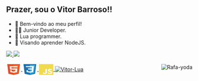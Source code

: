 ## Prazer, sou o Vitor Barroso!!

- 🙌 Bem-vindo ao meu perfil!
- 👨‍💻 Junior Developer.
- 💼 Lua programmer.
- 👀 Visando aprender NodeJS.

<div>
  <a href="https://github.com/vitorlbarroso">
  <img height="180em" src="https://github-readme-stats.vercel.app/api?username=vitorlbarroso&show_icons=true&theme=radical&include_all_commits=true&count_private=true"/>
  <img height="180em" src="https://github-readme-stats.vercel.app/api/top-langs/?username=vitorlbarroso&layout=compact&langs_count=7&theme=radical"/>
</div>
<div style="display: inline_block"><br>
  <img align="center" alt="Vitor-HTML" height="30" width="40" src="https://raw.githubusercontent.com/devicons/devicon/master/icons/html5/html5-original.svg">
  <img align="center" alt="Vitor-CSS" height="30" width="40" src="https://raw.githubusercontent.com/devicons/devicon/master/icons/css3/css3-original.svg">
  <img align="center" alt="Vitor-Js" height="30" width="40" src="https://raw.githubusercontent.com/devicons/devicon/master/icons/javascript/javascript-plain.svg">
  <img align="center" alt="Vitor-Lua" height="30" width="40" src="https://upload.wikimedia.org/wikipedia/commons/thumb/c/cf/Lua-Logo.svg/260px-Lua-Logo.svg.png">
  <img align="right" alt="Rafa-yoda" src="https://upload.wikimedia.org/wikipedia/commons/thumb/c/cf/Lua-Logo.svg/520px-Lua-Logo.svg.png">
</div>
